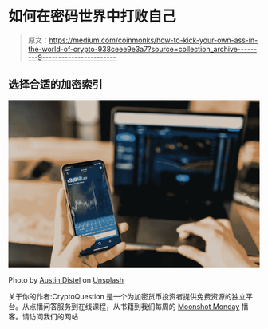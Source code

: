# 如何在密码世界中打败自己

> 原文：<https://medium.com/coinmonks/how-to-kick-your-own-ass-in-the-world-of-crypto-938ceee9e3a7?source=collection_archive---------9----------------------->

## 选择合适的加密索引

![](img/8ef87756ad73f758772de411b5795b9f.png)

Photo by [Austin Distel](https://unsplash.com/@austindistel?utm_source=unsplash&utm_medium=referral&utm_content=creditCopyText) on [Unsplash](https://unsplash.com/s/photos/crypto-index?utm_source=unsplash&utm_medium=referral&utm_content=creditCopyText)

关于你的作者:CryptoQuestion 是一个为加密货币投资者提供免费资源的独立平台。从点播问答服务到在线课程，从书籍到我们每周的 [Moonshot Monday](https://cryptoquestion.tech/weekly-podcast/) 播客。请访问我们的网站